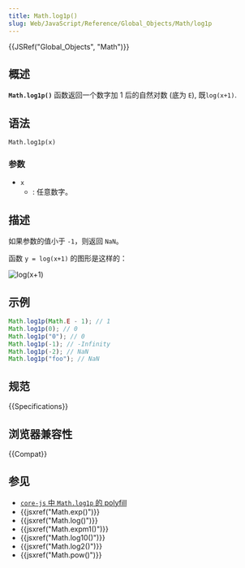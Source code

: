 ```yaml
---
title: Math.log1p()
slug: Web/JavaScript/Reference/Global_Objects/Math/log1p
---
```


{{JSRef("Global_Objects", "Math")}}

## 概述

**`Math.log1p()`** 函数返回一个数字加 1 后的自然对数 (底为 `E`), 既`log(x+1)`.

## 语法

```js-nolint
Math.log1p(x)
```

### 参数

- `x`
  - : 任意数字。

## 描述

如果参数的值小于 `-1`，则返回 `NaN`。

函数 `y = log(x+1)` 的图形是这样的：

![log(x+1)](logx1.jpg)

## 示例

```js
Math.log1p(Math.E - 1); // 1
Math.log1p(0); // 0
Math.log1p("0"); // 0
Math.log1p(-1); // -Infinity
Math.log1p(-2); // NaN
Math.log1p("foo"); // NaN
```

## 规范

{{Specifications}}

## 浏览器兼容性

{{Compat}}

## 参见

- [`core-js` 中 `Math.log1p` 的 polyfill](https://github.com/zloirock/core-js#ecmascript-math)
- {{jsxref("Math.exp()")}}
- {{jsxref("Math.log()")}}
- {{jsxref("Math.expm1()")}}
- {{jsxref("Math.log10()")}}
- {{jsxref("Math.log2()")}}
- {{jsxref("Math.pow()")}}
